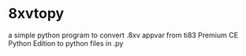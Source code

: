 # 8xvtopy
a simple python program to convert .8xv appvar from ti83 Premium CE Python Edition to python files in .py
